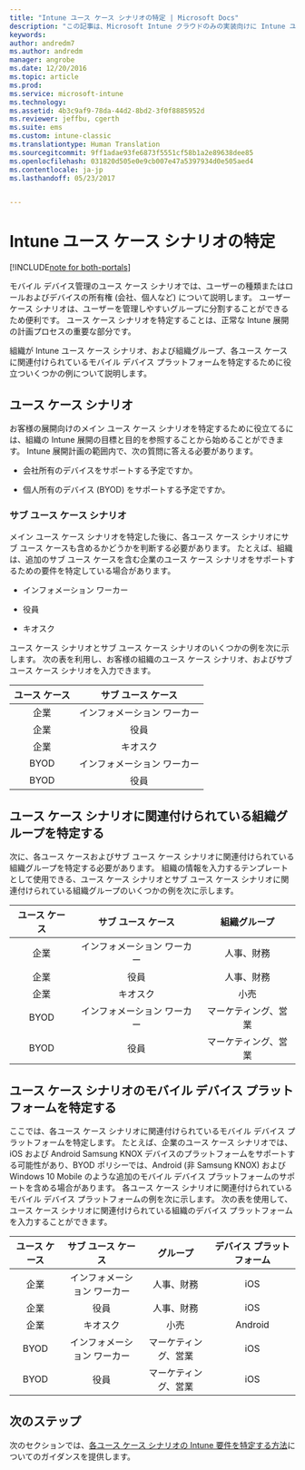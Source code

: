 ```yaml
---
title: "Intune ユース ケース シナリオの特定 | Microsoft Docs"
description: "この記事は、Microsoft Intune クラウドのみの実装向けに Intune ユース ケース シナリオ、およびサブ ユース ケース シナリオを特定するために役立ちます。"
keywords: 
author: andredm7
ms.author: andredm
manager: angrobe
ms.date: 12/20/2016
ms.topic: article
ms.prod: 
ms.service: microsoft-intune
ms.technology: 
ms.assetid: 4b3c9af9-78da-44d2-8bd2-3f0f8885952d
ms.reviewer: jeffbu, cgerth
ms.suite: ems
ms.custom: intune-classic
ms.translationtype: Human Translation
ms.sourcegitcommit: 9ff1adae93fe6873f5551cf58b1a2e89638dee85
ms.openlocfilehash: 031820d505e0e9cb007e47a5397934d0e505aed4
ms.contentlocale: ja-jp
ms.lasthandoff: 05/23/2017


---
```


# <a name="identify-intune-use-case-scenarios"></a>Intune ユース ケース シナリオの特定

[!INCLUDE[note for both-portals](../includes/note-for-both-portals.md)]

モバイル デバイス管理のユース ケース シナリオでは、ユーザーの種類またはロールおよびデバイスの所有権 (会社、個人など) について説明します。 ユーザー ケース シナリオは、ユーザーを管理しやすいグループに分割することができるため便利です。 ユース ケース シナリオを特定することは、正常な Intune 展開の計画プロセスの重要な部分です。

組織が Intune ユース ケース シナリオ、および組織グループ、各ユース ケースに関連付けられているモバイル デバイス プラットフォームを特定するために役立ついくつかの例について説明します。

## <a name="use-case-scenarios"></a>ユース ケース シナリオ

お客様の展開向けのメイン ユース ケース シナリオを特定するために役立てるには、組織の Intune 展開の目標と目的を参照することから始めることができます。 Intune 展開計画の範囲内で、次の質問に答える必要があります。

-   会社所有のデバイスをサポートする予定ですか。

-   個人所有のデバイス (BYOD) をサポートする予定ですか。

### <a name="sub-use-case-scenarios"></a>サブ ユース ケース シナリオ

メイン ユース ケース シナリオを特定した後に、各ユース ケース シナリオにサブ ユース ケースも含めるかどうかを判断する必要があります。 たとえば、組織は、追加のサブ ユース ケースを含む企業のユース ケース シナリオをサポートするための要件を特定している場合があります。

-   インフォメーション ワーカー

-   役員

-   キオスク

ユース ケース シナリオとサブ ユース ケース シナリオのいくつかの例を次に示します。 次の表を利用し、お客様の組織のユース ケース シナリオ、およびサブ ユース ケース シナリオを入力できます。

| **ユース ケース** | **サブ ユース ケース** |
|:---:|:---:|
| 企業 | インフォメーション ワーカー |              
| 企業 | 役員 |           
| 企業 | キオスク |
| BYOD | インフォメーション ワーカー |           
| BYOD | 役員 |

## <a name="identify-organizational-groups-associated-with-use-case-scenarios"></a>ユース ケース シナリオに関連付けられている組織グループを特定する

次に、各ユース ケースおよびサブ ユース ケース シナリオに関連付けられている組織グループを特定する必要があります。 組織の情報を入力するテンプレートとして使用できる、ユース ケース シナリオとサブ ユース ケース シナリオに関連付けられている組織グループのいくつかの例を次に示します。

| **ユース ケース** | **サブ ユース ケース** | **組織グループ** |
|:---:|:---:|:---:|
| 企業 | インフォメーション ワーカー | 人事、財務 |               
| 企業 | 役員 | 人事、財務 |            
| 企業 | キオスク | 小売 |
| BYOD | インフォメーション ワーカー | マーケティング、営業 |            
| BYOD | 役員 | マーケティング、営業 |

## <a name="identify-mobile-device-platforms-for-use-case-scenarios"></a>ユース ケース シナリオのモバイル デバイス プラットフォームを特定する

ここでは、各ユース ケース シナリオに関連付けられているモバイル デバイス プラットフォームを特定します。 たとえば、企業のユース ケース シナリオでは、iOS および Android Samsung KNOX デバイスのプラットフォームをサポートする可能性があり、BYOD ポリシーでは、Android (非 Samsung KNOX) および Windows 10 Mobile のような追加のモバイル デバイス プラットフォームのサポートを含める場合があります。 各ユース ケース シナリオに関連付けられているモバイル デバイス プラットフォームの例を次に示します。 次の表を使用して、ユース ケース シナリオに関連付けられている組織のデバイス プラットフォームを入力することができます。

| **ユース ケース** | **サブ ユース ケース** | **グループ** | **デバイス プラットフォーム** |   
|:---:|:---:|:---:|:---:|
| 企業 | インフォメーション ワーカー | 人事、財務 | iOS |                                                           
| 企業 | 役員 | 人事、財務 | iOS |                                                           
| 企業 | キオスク | 小売 | Android |
| BYOD | インフォメーション ワーカー | マーケティング、営業 | iOS |                                                           
| BYOD | 役員 | マーケティング、営業 | iOS |

## <a name="next-steps"></a>次のステップ

次のセクションでは、[各ユース ケース シナリオの Intune 要件を特定する方法](section-3-determine-use-case-requirements.md)についてのガイダンスを提供します。

